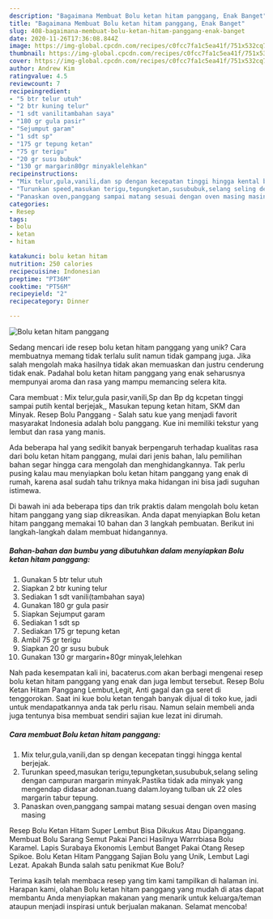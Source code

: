 ```yaml
---
description: "Bagaimana Membuat Bolu ketan hitam panggang, Enak Banget"
title: "Bagaimana Membuat Bolu ketan hitam panggang, Enak Banget"
slug: 408-bagaimana-membuat-bolu-ketan-hitam-panggang-enak-banget
date: 2020-11-26T17:36:08.844Z
image: https://img-global.cpcdn.com/recipes/c0fcc7fa1c5ea41f/751x532cq70/bolu-ketan-hitam-panggang-foto-resep-utama.jpg
thumbnail: https://img-global.cpcdn.com/recipes/c0fcc7fa1c5ea41f/751x532cq70/bolu-ketan-hitam-panggang-foto-resep-utama.jpg
cover: https://img-global.cpcdn.com/recipes/c0fcc7fa1c5ea41f/751x532cq70/bolu-ketan-hitam-panggang-foto-resep-utama.jpg
author: Andrew Kim
ratingvalue: 4.5
reviewcount: 7
recipeingredient:
- "5 btr telur utuh"
- "2 btr kuning telur"
- "1 sdt vanilitambahan saya"
- "180 gr gula pasir"
- "Sejumput garam"
- "1 sdt sp"
- "175 gr tepung ketan"
- "75 gr terigu"
- "20 gr susu bubuk"
- "130 gr margarin80gr minyaklelehkan"
recipeinstructions:
- "Mix telur,gula,vanili,dan sp dengan kecepatan tinggi hingga kental berjejak."
- "Turunkan speed,masukan terigu,tepungketan,susububuk,selang seling dengan campuran margarin minyak.Pastika tidak ada minyak yang mengendap didasar adonan.tuang dalam.loyang tulban uk 22 oles margarin tabur tepung."
- "Panaskan oven,panggang sampai matang sesuai dengan oven masing masing"
categories:
- Resep
tags:
- bolu
- ketan
- hitam

katakunci: bolu ketan hitam 
nutrition: 250 calories
recipecuisine: Indonesian
preptime: "PT36M"
cooktime: "PT56M"
recipeyield: "2"
recipecategory: Dinner

---
```



![Bolu ketan hitam panggang](https://img-global.cpcdn.com/recipes/c0fcc7fa1c5ea41f/751x532cq70/bolu-ketan-hitam-panggang-foto-resep-utama.jpg)

Sedang mencari ide resep bolu ketan hitam panggang yang unik? Cara membuatnya memang tidak terlalu sulit namun tidak gampang juga. Jika salah mengolah maka hasilnya tidak akan memuaskan dan justru cenderung tidak enak. Padahal bolu ketan hitam panggang yang enak seharusnya mempunyai aroma dan rasa yang mampu memancing selera kita.

Cara membuat : Mix telur,gula pasir,vanili,Sp dan Bp dg kcpetan tinggi sampai putih kental berjejak,, Masukan tepung ketan hitam, SKM dan Minyak. Resep Bolu Panggang - Salah satu kue yang menjadi favorit masyarakat Indonesia adalah bolu panggang. Kue ini memiliki tekstur yang lembut dan rasa yang manis.

Ada beberapa hal yang sedikit banyak berpengaruh terhadap kualitas rasa dari bolu ketan hitam panggang, mulai dari jenis bahan, lalu pemilihan bahan segar hingga cara mengolah dan menghidangkannya. Tak perlu pusing kalau mau menyiapkan bolu ketan hitam panggang yang enak di rumah, karena asal sudah tahu triknya maka hidangan ini bisa jadi suguhan istimewa.


Di bawah ini ada beberapa tips dan trik praktis dalam mengolah bolu ketan hitam panggang yang siap dikreasikan. Anda dapat menyiapkan Bolu ketan hitam panggang memakai 10 bahan dan 3 langkah pembuatan. Berikut ini langkah-langkah dalam membuat hidangannya.

<!--inarticleads1-->

##### Bahan-bahan dan bumbu yang dibutuhkan dalam menyiapkan Bolu ketan hitam panggang:

1. Gunakan 5 btr telur utuh
1. Siapkan 2 btr kuning telur
1. Sediakan 1 sdt vanili(tambahan saya)
1. Gunakan 180 gr gula pasir
1. Siapkan Sejumput garam
1. Sediakan 1 sdt sp
1. Sediakan 175 gr tepung ketan
1. Ambil 75 gr terigu
1. Siapkan 20 gr susu bubuk
1. Gunakan 130 gr margarin+80gr minyak,lelehkan


Nah pada kesempatan kali ini, bacaterus.com akan berbagi mengenai resep bolu ketan hitam panggang yang enak dan juga lembut tersebut. Resep Bolu Ketan Hitam Panggang Lembut,Legit, Anti gagal dan ga seret di tenggorokan. Saat ini kue bolu ketan tengah banyak dijual di toko kue, jadi untuk mendapatkannya anda tak perlu risau. Namun selain membeli anda juga tentunya bisa membuat sendiri sajian kue lezat ini dirumah. 

<!--inarticleads2-->

##### Cara membuat Bolu ketan hitam panggang:

1. Mix telur,gula,vanili,dan sp dengan kecepatan tinggi hingga kental berjejak.
1. Turunkan speed,masukan terigu,tepungketan,susububuk,selang seling dengan campuran margarin minyak.Pastika tidak ada minyak yang mengendap didasar adonan.tuang dalam.loyang tulban uk 22 oles margarin tabur tepung.
1. Panaskan oven,panggang sampai matang sesuai dengan oven masing masing


Resep Bolu Ketan Hitam Super Lembut Bisa Dikukus Atau Dipanggang. Membuat Bolu Sarang Semut Pakai Panci Hasilnya Warrrbiasa Bolu Karamel. Lapis Surabaya Ekonomis Lembut Banget Pakai Otang Resep Spikoe. Bolu Ketan Hitam Panggang Sajian Bolu yang Unik, Lembut Lagi Lezat. Apakah Bunda salah satu penikmat Kue Bolu? 

Terima kasih telah membaca resep yang tim kami tampilkan di halaman ini. Harapan kami, olahan Bolu ketan hitam panggang yang mudah di atas dapat membantu Anda menyiapkan makanan yang menarik untuk keluarga/teman ataupun menjadi inspirasi untuk berjualan makanan. Selamat mencoba!
